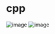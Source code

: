 # cpp
![image](https://user-images.githubusercontent.com/90374311/194705892-9aed2bd3-1ff8-493c-a34e-cc280d19e8d0.png)
![image](https://user-images.githubusercontent.com/90374311/194705972-ae07cdf7-a060-40b1-8f3d-8b2d5dad80cb.png)
